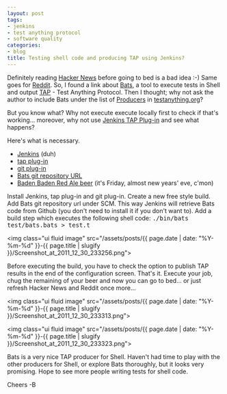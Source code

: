 ```yaml
---
layout: post
tags:
- jenkins
- test anything protocol
- software quality
categories:
- blog
title: Testing shell code and producing TAP using Jenkins?
---
```


Definitely reading <a title="Hacker News" href="http://news.ycombinator.com/">Hacker News</a> before going to bed is a bad idea :-) Same goes for <a title="Reddit" href="http://www.reddit.com">Reddit</a>. So, I found a link about <a title="Bats" href="https://github.com/sstephenson/bats">Bats</a>, a tool to execute tests in Shell and output <a title="Test Anything Protocol" href="http://testanything.org">TAP</a> - Test Anything Protocol. Then I thought; why not ask the author to include Bats under the list of <a title="TAP Producers" href="http://testanything.org/wiki/index.php/TAP_Producers#SH_.2F_Shell_Script">Producers</a> in <a title="Test Anything Protocol" href="http://testanything.org">testanything.org</a>?

But you know what? Why not execute execute locally first to check if that's working... moreover, why not use <a title="Jenkins TAP Plug-in" href="https://wiki.jenkins-ci.org/display/JENKINS/TAP+Plugin">Jenkins TAP Plug-in</a> and see what happens?

<!--more-->

Here's what is necessary.
<ul>
	<li><a title="Jenkins CI" href="http://www.jenkins-ci.org">Jenkins</a> (duh)</li>
	<li><a title="Jenkins TAP Plug-in" href="https://wiki.jenkins-ci.org/display/JENKINS/TAP+Plugin">tap plug-in</a></li>
	<li><a title="Jenkins Git Plugin" href="https://wiki.jenkins-ci.org/display/JENKINS/git+Plugin">git plug-in</a></li>
	<li><a title="Bast git repository" href="https://github.com/sstephenson/bats">Bats git repository URL</a></li>
	<li><a title="Baden Baden" href="http://www.badenbaden.com.br/">Baden Baden Red Ale beer</a> (it's Friday, almost new years' eve, c'mon)</li>
</ul>
<!--more-->
Install Jenkins, tap plug-in and git plug-in. Create a new free style build. Add Bats git repository url under SCM. This way Jenkins will retrieve Bats code from Github (you don't need to install it if you don't want to). Add a build step which executes the following shell code: <tt>./bin/bats test/bats.bats &gt; test.t</tt>

<img class="ui fluid image" src="/assets/posts/{{ page.date | date: "%Y-%m-%d" }}-{{ page.title | slugify }}/Screenshot_at_2011_12_30_233256.png">

Before executing the build, you have to check the option to publish TAP results in the end of the configuration screen. That's it. Execute your job, chug the remaining of your beer and now you can go to bed... or just refresh Hacker News and Reddit once more...

<img class="ui fluid image" src="/assets/posts/{{ page.date | date: "%Y-%m-%d" }}-{{ page.title | slugify }}/Screenshot_at_2011_12_30_233313.png">

<img class="ui fluid image" src="/assets/posts/{{ page.date | date: "%Y-%m-%d" }}-{{ page.title | slugify }}/Screenshot_at_2011_12_30_233323.png">

Bats is a very nice TAP producer for Shell. Haven't had time to play with the other producers for Shell, or explore Bats thoroughly, but it looks very promising. Hope to see more people writing tests for shell code.

Cheers -B
